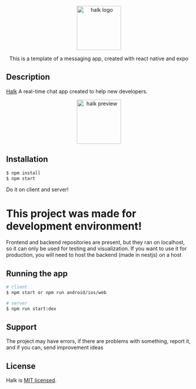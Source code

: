<p align="center">
  <a href="http://github.com/apozinn/halk" target="blank"><img src="https://i.imgur.com/kZnpuYQ.png" width="120" alt="halk logo" /></a>
</p>

[circleci-image]: https://img.shields.io/circleci/build/github/apozinn/halk/master?token=abc123def456
[circleci-url]: https://circleci.com/gh/apozinn/halk
<p align="center">This is a template of a messaging app, created with react native and expo</p>

## Description

[Halk](https://github.com/apozinn/halk) A real-time chat app created to help new developers.

<p align="center">
  <a href="http://github.com/apozinn/halk" target="blank"><img src="https://i.imgur.com/38cNdka.png" width="120" alt="halk preview" /></a>
</p>

## Installation
```bash
$ npm install
$ npm start
```
<p>Do it on client and server!</p>

# This project was made for development environment!
Frontend and backend repositories are present, but they ran on localhost, so it can only be used for testing and visualization. If you want to use it for production, you will need to host the backend (made in nestjs) on a host

## Running the app

```bash
# client
$ npm start or npm run android/ios/web

# server
$ npm run start:dev
```

## Support

The project may have errors, if there are problems with something, report it, and if you can, send improvement ideas


## License
Halk is [MIT licensed](https://github.com/apozinn/halk/blob/master/LICENSE).